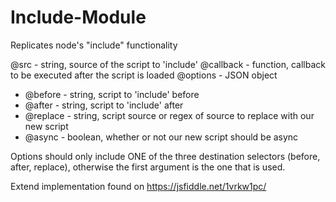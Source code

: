# Include-Module
Replicates node's "include" functionality


@src - string, source of the script to 'include'
@callback - function, callback to be executed after the script is loaded
@options - JSON object
- @before - string, script to 'include' before
- @after - string, script to 'include' after
- @replace - string, script source or regex of source to replace with our new script
- @async - boolean, whether or not our new script should be async

Options should only include ONE of the three destination selectors (before, after, replace), 
otherwise the first argument is the one that is used.

Extend implementation found on https://jsfiddle.net/1vrkw1pc/
